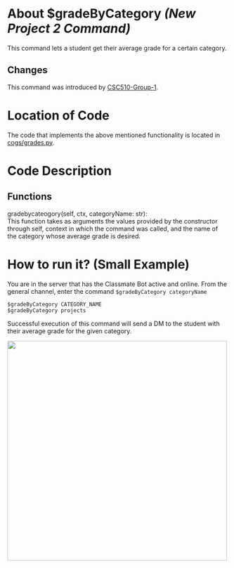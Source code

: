 # About $gradeByCategory _(New Project 2 Command)_
 This command lets a student get their average grade for a certain category.

## Changes

This command was introduced by [CSC510-Group-1](https://github.com/nfoster1492/ClassMateBot-1/).

# Location of Code
The code that implements the above mentioned functionality is located in [cogs/grades.py](https://github.com/maddaicita/ClassMateBot-1.1/tree/main/cogs/grades.py).

# Code Description
## Functions
gradebycateogory(self, ctx, categoryName: str): <br>
This function takes as arguments the values provided by the constructor through self, context in which the command was called, and the name of the category whose average grade is desired.

# How to run it? (Small Example)
You are in the server that has the Classmate Bot active and online. From the general channel, enter the command `$gradeByCategory categoryName`

```
$gradeByCategory CATEGORY_NAME
$gradeByCategory projects
```
Successful execution of this command will send a DM to the student with their average grade for the given category.

<img src="https://github.com/maddaicita/ClassMateBot-1.1/blob/1453b81e4ad9fdc99b744fb35c859f2b0829e8b9/data/proj2media/gradebycategoryHelp.png?raw=true" width="500">
